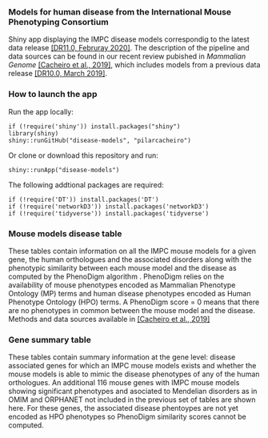 ### Models for human disease from the International Mouse Phenotyping Consortium
Shiny app displaying the IMPC disease models correspondig to the latest data release [[DR11.0, Februray 2020]](https://www.mousephenotype.org/data/release). The description of the pipeline and data sources can be found in our recent review pubished in *Mammalian Genome* [[Cacheiro et al., 2019]](https://link.springer.com/article/10.1007/s00335-019-09804-5), which includes models from a previous data release [[DR10.0, March 2019]](https://www.mousephenotype.org/data/previous-releases/10.0).

### How to launch the app
Run the app locally:

```
if (!require('shiny')) install.packages("shiny")
library(shiny)
shiny::runGitHub("disease-models", "pilarcacheiro")
```

Or clone or download this repository and run:
```
shiny::runApp("disease-models")
```

The following addtional packages are required:
```
if (!require('DT')) install.packages('DT')
if (!require('networkD3')) install.packages('networkD3')
if (!require('tidyverse')) install.packages('tidyverse')
```
### Mouse models disease table
These tables contain information on all the IMPC mouse models for a given gene, the human orthologues and the associated disorders along with the phenotypic similarity between each mouse model and the disease as computed by the PhenoDigm algorithm . PhenoDigm relies on the availability of mouse phenotypes encoded as Mammalian Phenotype Ontology (MP) terms and human disease phenotypes encoded as Human Phenotype Ontology (HPO) terms.
A PhenoDigm score = 0 means that there are no phenotypes in common between the mouse model and the disease.
Methods and data sources available in [[Cacheiro et al., 2019]](https://link.springer.com/article/10.1007/s00335-019-09804-5)

### Gene summary table
These tables contain summary information at the gene level: disease associated genes for which an IMPC mouse models exists and whether the mouse models is able to mimic the disease phenotypes of any of the human orthologues.
An additional 116  mouse genes with IMPC mouse models showing significant phenotypes and asociated to Mendelian disorders as in OMIM and ORPHANET not included in the previous set of tables are shown here. For these genes, the associated disease phentoypes are not yet encoded as HPO phenotypes so PhenoDigm similarity scores cannot be computed.





